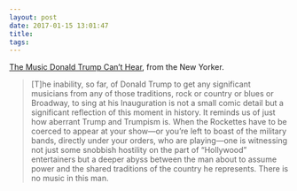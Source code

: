 ```yaml
---
layout: post
date: 2017-01-15 13:01:47
title: 
tags:
---
```


[The Music Donald Trump Can’t Hear](http://www.newyorker.com/news/daily-comment/the-music-donald-trump-cant-hear), from the New Yorker.

> [T]he inability, so far, of Donald Trump to get any significant musicians from any of those traditions, rock or country or blues or Broadway, to sing at his Inauguration is not a small comic detail but a significant reflection of this moment in history. It reminds us of just how aberrant Trump and Trumpism is. When the Rockettes have to be coerced to appear at your show—or you’re left to boast of the military bands, directly under your orders, who are playing—one is witnessing not just some snobbish hostility on the part of “Hollywood” entertainers but a deeper abyss between the man about to assume power and the shared traditions of the country he represents. There is no music in this man.